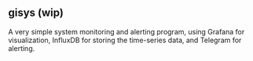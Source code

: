 ## gisys (wip)
A very simple system monitoring and alerting program, using Grafana for visualization, InfluxDB for storing the time-series data, and Telegram for alerting.
